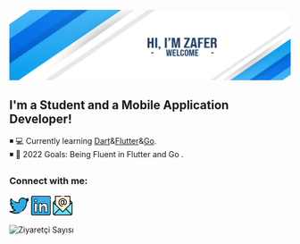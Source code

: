 ![banner](banner.png)

## I'm a Student and a Mobile Application Developer!

◾ 💻 Currently learning [Dart](https://dart.dev/)&[Flutter](https://flutter.dev/)&[Go](https://go.dev/).
<br>
◾ 🥅 2022 Goals: Being Fluent in Flutter and Go .
<br>

### Connect with me:
<a href="https://twitter.com/zfrclskn_"><img width="35px" src="twitterC.svg" ></a>
<a href="https://www.linkedin.com/in/caliskanzafer/"><img width="35px" src="linkedin.svg" ></a>
<a href="mailto:caliskan.zafer@outlook.com"><img width="35px" src="email.svg" ></a>

![Ziyaretçi Sayısı](https://profile-counter.glitch.me/{caliskanzafer}/count.svg)
